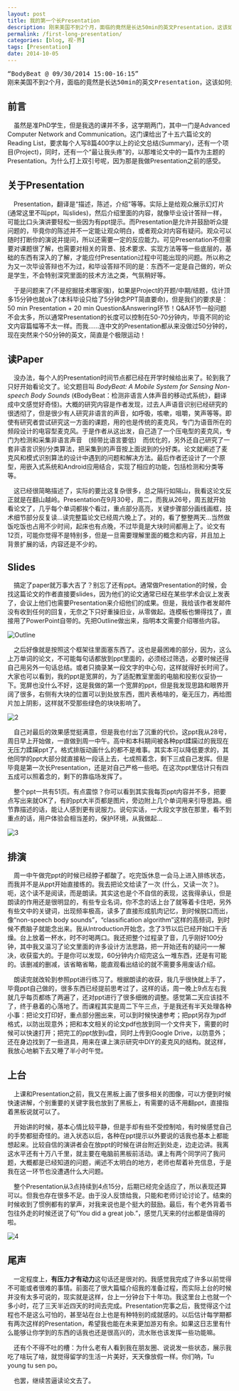 ```yaml
---
layout: post
title: 我的第一个长Presentation
description: 刚来美国不到2个月，面临的竟然是长达50min的英文Presentation，这该如何是好……
permalink: /first-long-presentation/
categories: [blog, 视·界]
tags: [Presentation]
date: 2014-10-05
--- 
```


<pre>“BodyBeat @ 09/30/2014 15:00-16:15” 
刚来美国不到2个月，面临的竟然是长达50min的英文Presentation，这该如何是好……</pre>

## 前言
　虽然是准PhD学生，但是我选的课并不多，这学期两门，其中一门是Advanced Computer Network and Communication。这门课给出了十五六篇论文的Reading List，要求每个人写8篇400字以上的论文总结(Summary)，还有一个项目(Project)，同时，还有一个“最让我头疼”的，以那堆论文中的一篇作为主题的Presentation。为什么打上双引号呢，因为那是我做Presentation之前的感受。

## 关于Presentation
　Presentation，翻译是“描述，陈述，介绍”等等。实际上是给观众展示幻灯片　(通常这里不叫ppt，叫slides)，然后介绍里面的内容，就像毕业设计答辩一样，可能比口头演讲要轻松一些因为有ppt提示。而Presentation是允许并鼓励听众提问题的，毕竟你的陈述并不一定能让观众明白，或者观众对内容有疑问。观众可以随时打断你的演说并提问，所以还需要一定的反应能力。可见Presentation不但需要对课题很了解，也需要对相关的背景、技术要求、实现方法等等一些底层的，基础的东西有深入的了解，才能应付Presentation过程中可能出现的问题。所以称之为又一次毕设答辩也不为过，和毕设答辩不同的是：东西不一定是自己做的，听众是学生，不会特别深究里面的技术方法之类，气氛稍好等。

　于是问题来了(不是挖掘技术哪家强)，如果是Project的开题/中期/结题，估计顶多15分钟也就ok了(本科毕设只给了5分钟念PPT简直要命)，但是我们的要求是：50 min Presentation + 20 min Question&Answering环节！Q&A环节一般问题不会太多，所以通常Presentation的长度可以控制在50-70分钟内，毕竟不同的论文内容篇幅等不太一样。而我……连中文的Presentation都从来没做过50分钟的，现在突然来个50分钟的英文，简直是个极限运动！

## 读Paper
　没办法，每个人的Presentation时间节点都已经在开学时候给出来了。轮到我了只好开始看论文了。论文题目叫 *BodyBeat: A Mobile System for Sensing Non-speech Body Sounds* (《BodyBeat：检测非语言人体声音的移动式系统》，翻译成中文感觉好奇怪)。大概的研究内容是作者发现，过去人声语音识别已经研究的很透彻了，但是很少有人研究非语言的声音，如呼吸，咳嗽，咀嚼，笑声等等。即使有研究者尝试研究这一方面的课题，用的也是传统的麦克风，专门为语音所在的频段设计的电容型麦克风。于是作者从这出发，自己造了一个压电型的麦克风，专门为检测和采集非语言声音　(频带比语言要低)　而优化的，另外还自己研究了一套非语言识别/分类算法，把采集到的声音按上面说到的分好类。论文就阐述了麦克风和模式识别算法的设计中遇到的问题和解决方法。最后作者还设计了一个原型，用嵌入式系统和Android应用结合，实现了相应的功能，包括检测和分类等等。

　这已经很简略描述了，实际的要比这复杂很多，总之隔行如隔山，我看这论文反正就是在翻山越岭。Presentation在9月30号，周二，而我从26号，周五就开始看论文了，几乎每个单词都挨个看过，重点部分高亮，关键步骤部分画线画框，技术细节部分反复读…读完整篇论文已经周六晚上了。对的，看了整整两天…当然做饭吃饭也占用不少时间，起床也有点晚，不过毕竟是大块时间都用上了。论文有12页，可能你觉得不是特别多，但是一旦需要理解里面的概念和内容，并且加上背景扩展的话，内容还是不少的。

## Slides
　搞定了paper就万事大吉了？别忘了还有ppt。通常做Presentation的时候，会找这篇论文的作者直接要slides，因为他们的论文通常已经在某些学术会议上发表了，会议上他们也需要Presentation来介绍他们的成果。但是，我给该作者发邮件没有收到任何的回复，无奈之下只好重操旧业，从零做起。连模板也懒得找了，直接用了PowerPoint自带的。先把Outline做出来，指明本文需要介绍哪些内容。

![Outline](http://lanternd.qiniudn.com/Pic4Post/first-long-presentation/presentation-1.png "Outline")

　之后好像就是按照这个框架往里面塞东西了。这也是最困难的部分，因为，这么上万单词的论文，不可能每句话都放到ppt里面的，必须经过筛选，必要时候还得自己用另外一句话总结。或者只摘录某一段文字的中心句，这样就得好长时间了。大家也可以看到，我的ppt是宽屏的，为了适配教室里面的电脑和投影仪妥协一下。宽屏也没什么不好，这是我做的第一个宽屏的ppt，但是我发现思路和眼界开阔了很多，右侧有大块的位置可以到处放东西，图片表格啥的，毫无压力，再给图片加上阴影，这样就不受那些绿色的块块影响了。

![2](http://lanternd.qiniudn.com/Pic4Post/first-long-presentation/presentation-2.png "Design")

　自己对最后的效果感觉挺满意，但是我也付出了沉重的代价。这ppt我从28号，周日早上开始做，一直做到周一中午。高中和本科期间被各种ppt蹂躏过的我现在无压力蹂躏ppt了。格式排版动画什么的都不是难事。其实本可以降低要求的，其他同学的ppt大部分就直接粘一段话上去，七成照着念，剩下三成自己发挥。但是毕竟是第一次长Presentation，还是对自己严格一些吧。在这次ppt里估计只有四五成可以照着念的，剩下的靠临场发挥了。

　整个ppt一共有51页。有点震惊？你可以看到其实我每页ppt内容并不多，把要点写出来就OK了，有的ppt大半页都是图片，旁边附上几个单词用来引导思路。细节靠描述的话，能让人感到更有说服力。说句实话，一大段文字放在那里，看不到重点的话，用户体验会相当差的，保护环境，从我做起…

![3](http://lanternd.qiniudn.com/Pic4Post/first-long-presentation/presentation-3.png "Graphic")

## 排演
　周一中午做完ppt的时候已经脖子都酸了。吃完饭休息一会马上进入排练状态，而我并不是从ppt开始直接练的。我去把论文给读了一次 (什么，又读一次？)。呃，这个读不是阅读，而是朗读。其实这也是个不自信的表现，这我得承认，但是朗读的作用还是很明显的，有些专业名词，你不念的话上台了就等着卡住吧，另外有些文中的关键词，出现频率极高，读多了直接形成肌肉记忆，到时候脱口而出，像“non-speech body sounds”，“classification algorithm”这样的高频词，到时候不费脑子就能念出来。我从Introduction开始念，念了3节以后已经开始口干舌燥。台上放着一杯水，时不时喝两口。我还把整个过程录了音，几乎刚好100分钟，其中我又温习了论文里面的许多设计方法思路，把一开始还有的疑问一一解决，收获蛮大的。于是你可以发现，60分钟内介绍完这么一堆东西，还是有可能的。该删减的删减，该省略省略，能直观看出结论的就不需要多用废话介绍。

　朗读完就改轮到参照ppt进行练习了。根据朗读的收获，我几乎很快就上手了，毕竟ppt自己做的，很多东西已经提前思考过了，这样的话，周一晚上9点左右我就几乎每页都练了两遍了，还对ppt进行了很多细微的调整。感觉第二天应该挂不了，终于悬着的心落地了。而课程其实是周二下午三点，于是我还有半天处理各种小事：把论文打印好，重点部分圈出来，可以到时候快速参考；把ppt另存为pdf格式，以防出现意外；把和本文相关的论文pdf也放到同一个文件夹下，需要的时候可以快速打开；把完工的ppt放到u盘，同时上传到Google Drive，以防意外；还在身边找到了一些道具，用来在课上演示研究中DIY的麦克风的结构。就这样，我放心地躺下去又睡了半小时午觉。

## 上台

　上课和Presentation之前，我又在黑板上画了很多相关的图像，可以方便到时候快速讲解，个别重要的关键字我也放到了黑板上，有需要的话不用翻ppt，直接指着黑板说就可以了。

　开始讲的时候，基本心情比较平静，但是手却有些不受控制哈，有时候感觉自己的手势都挺奇怪的。进入状态以后，各种在ppt提示以外要说的话我也基本上都能想起来。比较自信的演讲者会在放ppt的时候在讲台附近到处走，边走边讲。我离这水平还有十万八千里，就主要在电脑前黑板前活动。课上有两个同学问了我问题，大概都是已经知道的问题，阐述不太明白的地方，老师也帮着补充信息，于是我在这一环节也没遭遇什么大问题。

　整个Presentation从3点持续到4点15分，后期已经完全适应了，所以表现还算可以。但我也存在很多不足。由于没人反馈给我，只能和老师讨论讨论了。结束的时候收到了惯例都有的掌声，对我来说也是个挺大的鼓励。最后，有个老外背着书包往外走的时候还说了句“You did a great job.”，感觉几天来的付出都是值得的啦。

![4](http://lanternd.qiniudn.com/Pic4Post/first-long-presentation/presentation-4.png "Thank you")

## 尾声
　一定程度上，**有压力才有动力**这句话还是很对的。我感觉我完成了许多以前觉得不可能或者很难的事情。前面花了很大篇幅介绍我的准备过程，而实际上台的时候并没有太多可说的，现实就是这样，台上一分钟台下十年功。我这里台上也就一个多小时，花了三天半近四天的时间去完成。Presentation完事之后，我觉得这个过程也不是这么可怕的，甚至站在台上也是有种特别的成就感的。以后估计每学期都有两次这样的Presentation，希望我也能在未来更加游刃有余。如果这日志里有什么能够让你学到的东西的话我也还是很高兴的，流水账也该发挥一些功能嘛。

　还有个不得不吐的槽：为什么老有人看到我在朋友圈、说说发一些状态，展示我吃了啥玩了啥，就觉得留学的生活一片美好，天天像放假一样。你们呐，Tu young tu sen po。

　也罢，继续苦逼读论文去了。